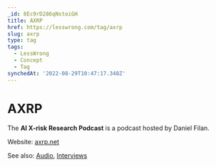 ```yaml
---
_id: 8Ec9rD286qNstoiGH
title: AXRP
href: https://lesswrong.com/tag/axrp
slug: axrp
type: tag
tags:
  - LessWrong
  - Concept
  - Tag
synchedAt: '2022-08-29T10:47:17.348Z'
---
```

# AXRP

The **AI X-risk Research Podcast** is a podcast hosted by Daniel Filan.

Website: [axrp.net](https://axrp.net/)

See also: [Audio](audio), [Interviews](interviews)